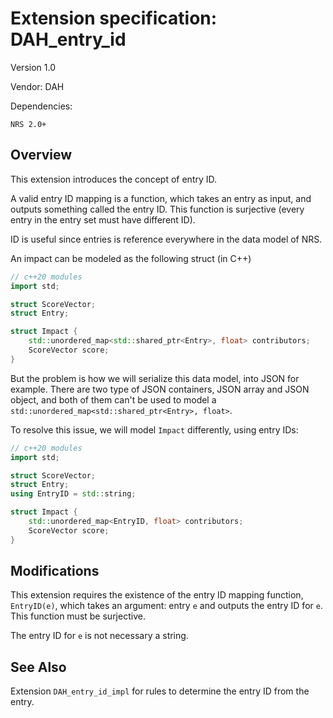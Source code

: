 # Extension specification: DAH_entry_id

Version 1.0

Vendor: DAH

Dependencies:

```
NRS 2.0+
```

## Overview

This extension introduces the concept of entry ID.

A valid entry ID mapping is a function, which takes an entry as input, and outputs something called the entry ID. This function is surjective (every entry in the entry set must have different ID).

ID is useful since entries is reference everywhere in the data model of NRS. 

An impact can be modeled as the following struct (in C++)

```cpp
// c++20 modules
import std;

struct ScoreVector;
struct Entry;

struct Impact {
    std::unordered_map<std::shared_ptr<Entry>, float> contributors;
    ScoreVector score;
}
```

But the problem is how we will serialize this data model, into JSON for example. There are two type of JSON containers, JSON array and JSON object, and both of them can't be used to model a `std::unordered_map<std::shared_ptr<Entry>, float>`.

To resolve this issue, we will model `Impact` differently, using entry IDs:

```cpp
// c++20 modules
import std;

struct ScoreVector;
struct Entry;
using EntryID = std::string;

struct Impact {
    std::unordered_map<EntryID, float> contributors;
    ScoreVector score;
}
```

## Modifications

This extension requires the existence of the entry ID mapping function, `EntryID(e)`, which takes an argument: entry `e` and outputs the entry ID for `e`. This function must be surjective.

The entry ID for `e` is not necessary a string.

## See Also

Extension `DAH_entry_id_impl` for rules to determine the entry ID from the entry.